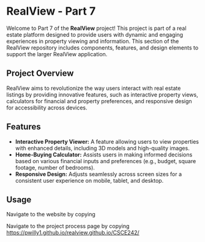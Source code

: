 # RealView - Part 7

Welcome to Part 7 of the **RealView** project! This project is part of a real estate platform designed to provide users with dynamic and engaging experiences in property viewing and information. This section of the RealView repository includes components, features, and design elements to support the larger RealView application.

## Project Overview

RealView aims to revolutionize the way users interact with real estate listings by providing innovative features, such as interactive property views, calculators for financial and property preferences, and responsive design for accessibility across devices.

## Features

- **Interactive Property Viewer:** A feature allowing users to view properties with enhanced details, including 3D models and high-quality images.
- **Home-Buying Calculator:** Assists users in making informed decisions based on various financial inputs and preferences (e.g., budget, square footage, number of bedrooms).
- **Responsive Design:** Adjusts seamlessly across screen sizes for a consistent user experience on mobile, tablet, and desktop.

## Usage

Navigate to the website by copying 

Navigate to the project process page by copying https://pwilly1.github.io/realview.github.io/CSCE242/

